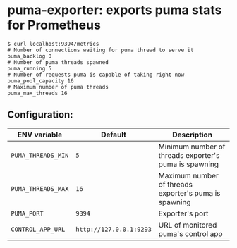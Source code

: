 # puma-exporter: exports puma stats for Prometheus

```
$ curl localhost:9394/metrics
# Number of connections waiting for puma thread to serve it
puma_backlog 0
# Number of puma threads spawned
puma_running 5
# Number of requests puma is capable of taking right now
puma_pool_capacity 16
# Maximum number of puma threads
puma_max_threads 16
```

## Configuration:

| ENV variable | Default | Description |
| --- | --- | --- |
| `PUMA_THREADS_MIN` | `5` | Minimum number of threads exporter's puma is spawning |
| `PUMA_THREADS_MAX` | `16` | Maximum number of threads exporter's puma is spawning |
| `PUMA_PORT` | `9394` | Exporter's port |
| `CONTROL_APP_URL` | `http://127.0.0.1:9293` | URL of monitored puma's control app |
